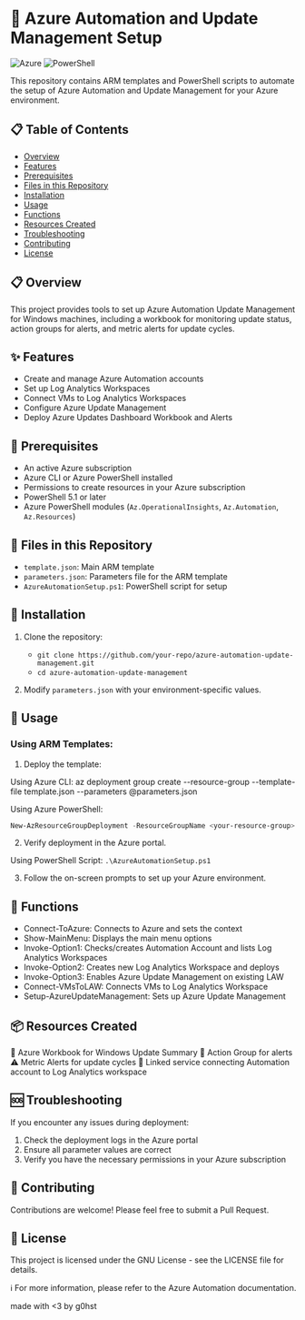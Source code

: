 # 🤖 Azure Automation and Update Management Setup

![Azure](https://img.shields.io/badge/azure-%230072C6.svg?style=for-the-badge&logo=microsoftazure&logoColor=white)
![PowerShell](https://img.shields.io/badge/PowerShell-%235391FE.svg?style=for-the-badge&logo=powershell&logoColor=white)

This repository contains ARM templates and PowerShell scripts to automate the setup of Azure Automation and Update Management for your Azure environment.

## 📋 Table of Contents

- [Overview](#clipboard-overview)
- [Features](#sparkles-features)
- [Prerequisites](#checkered_flag-prerequisites)
- [Files in this Repository](#file_folder-files-in-this-repository)
- [Installation](#floppy_disk-installation)
- [Usage](#rocket-usage)
- [Functions](#wrench-functions)
- [Resources Created](#package-resources-created)
- [Troubleshooting](#sos-troubleshooting)
- [Contributing](#handshake-contributing)
- [License](#page_with_curl-license)

## :clipboard: Overview

This project provides tools to set up Azure Automation Update Management for Windows machines, including a workbook for monitoring update status, action groups for alerts, and metric alerts for update cycles.

## :sparkles: Features

- Create and manage Azure Automation accounts
- Set up Log Analytics Workspaces
- Connect VMs to Log Analytics Workspaces
- Configure Azure Update Management
- Deploy Azure Updates Dashboard Workbook and Alerts

## :checkered_flag: Prerequisites

- An active Azure subscription
- Azure CLI or Azure PowerShell installed
- Permissions to create resources in your Azure subscription
- PowerShell 5.1 or later
- Azure PowerShell modules (`Az.OperationalInsights`, `Az.Automation`, `Az.Resources`)

## :file_folder: Files in this Repository

- `template.json`: Main ARM template
- `parameters.json`: Parameters file for the ARM template
- `AzureAutomationSetup.ps1`: PowerShell script for setup

## :floppy_disk: Installation

1. Clone the repository:
   - ``` git clone https://github.com/your-repo/azure-automation-update-management.git ```
   - ``` cd azure-automation-update-management ```

3. Modify `parameters.json` with your environment-specific values.

## :rocket: Usage

### Using ARM Templates:

1. Deploy the template:

Using Azure CLI:
az deployment group create --resource-group <your-resource-group> --template-file template.json --parameters @parameters.json

Using Azure PowerShell:
```powershell
New-AzResourceGroupDeployment -ResourceGroupName <your-resource-group> -TemplateFile template.json -TemplateParameterFile parameters.json
```

2. Verify deployment in the Azure portal.

Using PowerShell Script:
``` .\AzureAutomationSetup.ps1 ```

3. Follow the on-screen prompts to set up your Azure environment.

## :wrench: Functions

- Connect-ToAzure: Connects to Azure and sets the context
- Show-MainMenu: Displays the main menu options
- Invoke-Option1: Checks/creates Automation Account and lists Log Analytics Workspaces
- Invoke-Option2: Creates new Log Analytics Workspace and deploys
- Invoke-Option3: Enables Azure Update Management on existing LAW
- Connect-VMsToLAW: Connects VMs to Log Analytics Workspace
- Setup-AzureUpdateManagement: Sets up Azure Update Management

## :package: Resources Created

:book: Azure Workbook for Windows Update Summary
:bell: Action Group for alerts
:warning: Metric Alerts for update cycles
:link: Linked service connecting Automation account to Log Analytics workspace

## :sos: Troubleshooting
If you encounter any issues during deployment:

1. Check the deployment logs in the Azure portal
2. Ensure all parameter values are correct
3. Verify you have the necessary permissions in your Azure subscription

## :handshake: Contributing
Contributions are welcome! Please feel free to submit a Pull Request.
## :page_with_curl: License
This project is licensed under the GNU License - see the LICENSE file for details.

:information_source: For more information, please refer to the Azure Automation documentation.

made with <3 by g0hst
